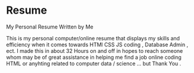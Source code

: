 # Resume
My Personal Resume Written by Me 

  This is my personal computer/online resume that displays my skills 
  and efficiency when it comes towards HTMl CSS JS coding , Database Admin ,
  ect. I made this in about 32 Hours on and off in hopes to reach someone whom
  may be of great assistance in helping me find a job online coding HTML or 
  anyhting related to computer data / science ... but Thank You .
  
